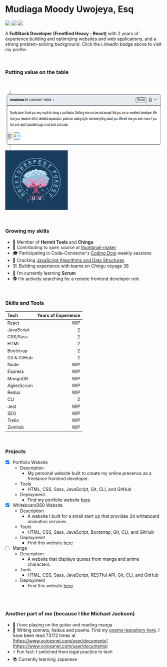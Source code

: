 # Mudiaga Moody Uwojeya, Esq
[![](https://img.shields.io/badge/Twitter-%40moodymudiaga-9cf?style=plastic&logo=twitter&labelColor=white&logoWidth=20)](https://twitter.com/MoodyMudiaga)
[![](https://img.shields.io/badge/LinkedIn-Mudiaga%20Moody%20Uwojeya-blue?style=plastic&logo=linkedin&labelColor=lightgrey&logoWidth=20)](https://www.linkedin.com/in/mudiaga-moody-uwojeya)
[![](https://img.shields.io/badge/Gmail-mudiagauwojeya@gmail.com-red?style=plastic&logo=gmail&labelColor=lightgrey&logoWidth=20)](mailto:moody.mudiaga@gmail.com)

A **FullStack Developer (FrontEnd Heavy - React)** with 2 years of experience building and optimizing websites and web applications, and a strong problem-solving background. Click the LinkedIn badge above to visit my profile.

<br>

### Putting value on the table

<br>

[<img src="./assets/screenshot-mma-comment.png" width="800px" height="190px">](./assets/hacktoberfest-2020-badge.png)
[<img src="./assets/hacktoberfest-2020-badge.png" width="200px" height="190px">](./assets/hacktoberfest-2020-badge.png)

<br>

### Growing my skills

- 🤝 Member of **Hermit Tools** and **Chingu**
- 👯 Contributing to open source at [thumbnail-maker](https://github.com/Hermit-Tools/Thumbnail-Maker)
- 🎓 Participating in Code-Connector's [Coding Dojo](https://github.com/codeconnector/CodingDojo) weekly sessions
- 🧗 Cracking [JavaScript Algorithms and Data Structures](https://github.com/uwojeyamudiaga/javascript-algorithms-master)
- 🏗️ Building experience with teams on _Chingu_ voyage 38
- 🌱 I’m currently learning **Scrum**
- 🕵️ I’m actively searching for a remote frontend developer role

<br>

### Skills and Tools

| Tech | Years of Experience |
| :--- | ---: |
| React | WIP |
| JavaScript | 2 |
| CSS/Sass | 2 |
| HTML | 2 |
| Bootstrap | 2 |
| Git & GitHub | 2 |
| Node | WIP |
| Express | WIP |
| MongoDB | WIP |
| Agile/Scrum |  WIP |
| Redux | WIP |
| CLI | 2 |
| Jest | WIP |
| SEO | WIP |
| Trello | WIP |
| ZenHub | WIP |

<br>

### Projects
- [x] Portfolio Website
    + Description
        * My personal website built to create my online presence as a freelance frontend developer.
    + Tools
        * HTML, CSS, Sass, JavaScript, Git, CLI, and GitHub
    + Deployment
        * Find my portfolio website [here](https://eager-bartik-e30f1f.netlify.app/)
- [x] Whiteboard360 Website
    + Description
        * A website I built for a small start up that provides 2d whiteboard animation services.
    + Tools
        * HTML, CSS, Sass, JavaScript, Bootstrap, Git, CLI, and GitHub
    + Deployment
        * Find this website [here](https://uwojeyamudiaga.github.io/Whiteboard360/)
- [ ] Manga
    + Description
        * A website that displays quotes from manga and anime characters.
    + Tools
        * HTML, CSS, Sass, JavaScript, RESTful API, Git, CLI, and GitHub
    + Deployment
        * Find this website [here](https://uwojeyamudiaga.github.io/Manga/)

<br>
<br>

### Another part of me (because I like Michael Jackson)

- 🎸 I love playing on the guitar and reading manga
- 📝 Writing sonnets, haikus and poems. Find my [poems repository here](https://github.com/uwojeyamudiaga/poesy). I have been read 73172 times at [https://www.voicesnet.com/user/documents](https://www.voicesnet.com/user/documents)
- ⚡ Fun fact: I switched from legal practice to tech
- 📚 Currently learning Japanese


<!--
**moody2times/moody2times** is a ✨ _special_ ✨ repository because its `README.md` (this file) appears on your GitHub profile.
-->
